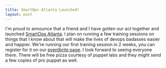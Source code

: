 ```yaml
---
title: SmartOps Atlanta Launched!
layout: post
---
```


I'm proud to announce that a friend and I have gotten our act together and launched [SmartOps Atlanta](http://smartopsatlanta.org). I plan on running a few training sessions on things that I know about that will make the lives of devops badasses easier and happier. We're running our first training session in 2 weeks, you can register for it on our [eventbrite page](http://smartopspuppet.eventbrite.com). I look forward to seeing everyone there. There will be free pizza courtesy of puppet labs and they might send a few copies of pro puppet as well. 

